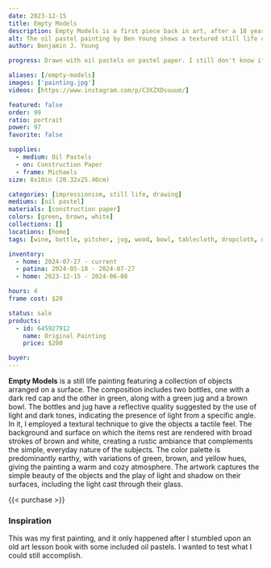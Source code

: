 ```yaml
---
date: 2023-12-15
title: Empty Models
description: Empty Models is a first piece back in art, after a 18 year hiatus since childhood. A still life study after discovering old oil pastels stored away in storage.
alt: The oil pastel painting by Ben Young shows a textured still life composition of two green bottles, a green jug, and a brown bowl on a hung white fabric surface against a dark wooden background.
author: Benjamin J. Young

progress: Drawn with oil pastels on pastel paper. I still don't know if this is considered a "painting" or "drawing". The majority of the artwork was done in two evenings. But that was the build the basic shapes. From there it took a week of coming back to it and fixing details or filling in imperfections. The old pastels I had on hand did not make things easier.

aliases: [/empty-models]
images: ['painting.jpg']
videos: [https://www.instagram.com/p/C3XZXDsuuum/]

featured: false
order: 99
ratio: portrait
power: 97
favorite: false

supplies:
  - medium: Oil Pastels
  - on: Construction Paper
  - frame: Michaels
size: 8x10in (20.32x25.40cm)

categories: [impressionism, still life, drawing]
mediums: [oil pastel]
materials: [construction paper]
colors: [green, brown, white]
collections: []
locations: [home]
tags: [wine, bottle, pitcher, jug, wood, bowl, tablecloth, dropcloth, dining, room, table, backdrop, indoors]

inventory:
  - home: 2024-07-27 - current
  - patina: 2024-05-18 - 2024-07-27
  - home: 2023-12-15 - 2024-06-08

hours: 4
frame cost: $20

status: sale
products:
  - id: 645927912
    name: Original Painting
    price: $200

buyer: 
---
```


**Empty Models** is a still life painting featuring a collection of objects arranged on a surface. The composition includes two bottles, one with a dark red cap and the other in green, along with a green jug and a brown bowl. The bottles and jug have a reflective quality suggested by the use of light and dark tones, indicating the presence of light from a specific angle. In it, I employed a textural technique to give the objects a tactile feel. The background and surface on which the items rest are rendered with broad strokes of brown and white, creating a rustic ambiance that complements the simple, everyday nature of the subjects. The color palette is predominantly earthy, with variations of green, brown, and yellow hues, giving the painting a warm and cozy atmosphere. The artwork captures the simple beauty of the objects and the play of light and shadow on their surfaces, including the light cast through their glass.

{{< purchase >}}

### Inspiration ###

This was my first painting, and it only happened after I stumbled upon an old art lesson book with some included oil pastels. I wanted to test what I could still accomplish.